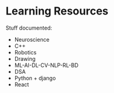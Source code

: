 # Learning Resources

Stuff documented:

* Neuroscience
* C++
* Robotics
* Drawing
* ML-AI-DL-CV-NLP-RL-BD
* DSA
* Python + django
* React
